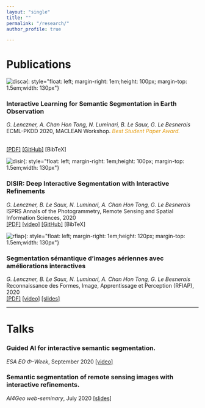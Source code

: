 ```yaml
---
layout: "single"
title: ""
permalink: "/research/"
author_profile: true

---
```


<script type="text/javascript">
   function toggleVisibility(block_id) {
       var e = document.getElementById(block_id);
       if(e.style.display == 'block')
          e.style.display = 'none';
       else
          e.style.display = 'block';
   }
    function copyToClip(element) {
        var str = document.getElementById(element).innerHTML;
        function listener(e) {
            e.clipboardData.setData("text/html", str);
            e.clipboardData.setData("text/plain", str);
            e.preventDefault();
        }
        document.addEventListener("copy", listener);
        document.execCommand("copy");
        document.removeEventListener("copy", listener);
};
</script>

# Publications

![disca](/images/disca.png){: style="float: left; margin-right: 1em;height: 100px; margin-top: 1.5em;width: 130px"} 
### Interactive Learning for Semantic Segmentation in Earth Observation
*G. Lenczner, A. Chan Hon Tong, N. Luminari, B. Le Saux, G. Le Besnerais*  
ECML-PKDD 2020, MACLEAN Workshop.
<span style="color:#e49b0f">*Best Student Paper Award.*</span>
<!-- <normal> -->
<!-- <p style="text-align: right;"> -->
<br />
    <a href="http://ceur-ws.org/Vol-2766/paper1.pdf" style="color:page.header.overlay_color">[PDF]</a>
    <a href="https://github.com/delair-ai/DISCA" style="color:page.header.overlay_color">[GitHub]</a>
    <a style="color:page.header.overlay_color; cursor: pointer; cursor: hand;" onclick="toggleVisibility('bibtex_disca');">[BibTeX]</a>
<!-- </p> -->
<!-- </normal> -->
<div id="bibtex_disca" style="display:none;">
<small>
<a class="btn"  onclick="copyToClip('bib_disca');">copy to clipboard</a>
<div class="highlighter-rouge"><pre id="bib_disca" class="highlight">
@inproceedings{lenczner2020interactive,
author = {Lenczner, G. and Chan-Hon-Tong, A. and Luminari, N. and Le Saux, B. and Le Besnerais, G.},
title = {Interactive Learning for Semantic Segmentation in Earth Observation},
booktitle = {ECML-PKDD MACLEAN Workshop},
year = {2020},
}
</pre></div></small>
</div>


![disir](/images/disir.png){: style="float: left; margin-right: 1em;height: 100px; margin-top: 1.5em;width: 130px"}
### DISIR: Deep Interactive Segmentation with Interactive Refinements
*G. Lenczner, B. Le Saux, N. Luminari, A. Chan Hon Tong, G. Le Besnerais*  
ISPRS Annals of the Photogrammetry, Remote Sensing and Spatial Information Sciences, 2020
<br />
    <a href="https://www.isprs-ann-photogramm-remote-sens-spatial-inf-sci.net/V-2-2020/877/2020/isprs-annals-V-2-2020-877-2020.pdf" style="color:page.header.overlay_color">[PDF]</a>
    <a href="https://youtu.be/SOhylBJJTjY" style="color:page.header.overlay_color">[video]</a>
    <a href="https://github.com/delair-ai/DISIR" style="color:page.header.overlay_color">[GitHub]</a>
    <a style="color:page.header.overlay_color; cursor: pointer; cursor: hand;" onclick="toggleVisibility('bibtex_disir');">[BibTeX]</a>
<div id="bibtex_disir" style="display:none;">
<small>
<a class="btn"  onclick="copyToClip('bib_disir');">copy to clipboard</a>
<div class="highlighter-rouge"><pre id="bib_disir" class="highlight">
@Article{isprs-annals-V-2-2020-877-2020,
AUTHOR = {Lenczner, G. and Le Saux, B. and Luminari, N. and Chan-Hon-Tong, A. and Le Besnerais, G.},
TITLE = {DISIR: DEEP IMAGE SEGMENTATION WITH INTERACTIVE REFINEMENT},
JOURNAL = {ISPRS Annals of Photogrammetry, Remote Sensing and Spatial Information Sciences},
VOLUME = {V-2-2020},
YEAR = {2020},
PAGES = {877--884},
URL = {https://www.isprs-ann-photogramm-remote-sens-spatial-inf-sci.net/V-2-2020/877/2020/},
DOI = {10.5194/isprs-annals-V-2-2020-877-2020}
}
</pre></div></small>
</div>

![rfiap](/images/rfiap.png){: style="float: left; margin-right: 1em;height: 120px; margin-top: 1.5em;width: 130px"}
### Segmentation sémantique d’images aériennes avec améliorations interactives
*G. Lenczner, B. Le Saux, N. Luminari, A. Chan Hon Tong, G. Le Besnerais*  
Reconnaissance des Formes, Image, Apprentissage et Perception (RFIAP), 2020
<br />
    <a href="https://cap-rfiap2020.sciencesconf.org/data/RFIAP_2020_paper_10.pdf" style="color:page.header.overlay_color">[PDF]</a>
    <a href="https://youtu.be/i-sOE6Q_aR8" style="color:page.header.overlay_color">[video]</a>
    <a href="https://drive.google.com/file/d/1wD8Ccuf-ZIGQLhEy250P89Id1FNJI_PX/view" style="color:page.header.overlay_color">[slides]</a>

------


# Talks

### Guided AI for interactive semantic segmentation.
*ESA EO Φ-Week*, September 2020 <a href="https://www.youtube.com/watch?v=txN8L2mHYrM" style="color:page.header.overlay_color">[video]</a>

### Semantic segmentation of remote sensing images with interactive refinements.
 *AI4Geo web-seminary*, July 2020 <a href="https://drive.google.com/file/d/1ZIX_f4JynthwssQsQUnmcsHD5fXdMSbK/view?usp=sharing" style="color:page.header.overlay_color">[slides]</a>

<!-- ------

# Technical reviews -->
